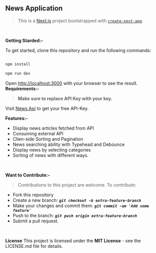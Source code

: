
## News Application

  

> This is a [Next.js](https://nextjs.org/) project bootstrapped with [`create-next-app`](https://github.com/vercel/next.js/tree/canary/packages/create-next-app).
> 
<br />

**Getting Starded:-**

To get started, clone this repository and run the following commands:

  

```bash

npm install

npm run dev

```

  

Open [http://localhost:3000](http://localhost:3000) with your browser to see the result.
<br>
**Requirements:-**

> **Make sure to replace API Key with your key.**

Visit [News Api](www.newsapi.org) to get your free API-Key.
<br>

**Features:-**

 - Display news articles fetched from API
 - Consuming external API
 - Clien-side Sorting and Pagination
 - News searching ability with Typehead and Debounce
 - Display news by selecting categories
 - Sorting of news with different ways.
<br>

**Want to Contribute:-**

> Contributions to this project are welcome. To contribute:

 - Fork this repository
 - Create a new branch:  ***`git checkout -b extra-feature-branch`***
 - Make your changes and commit them: ***`git commit -am 'Add some feature'`***
 - Push to the branch: ***`git push origin extra-feature-branch`***
 - Submit a pull request.
<br>

**License**
This project is licensed under the **MIT License** - see the LICENSE.md file for details.
